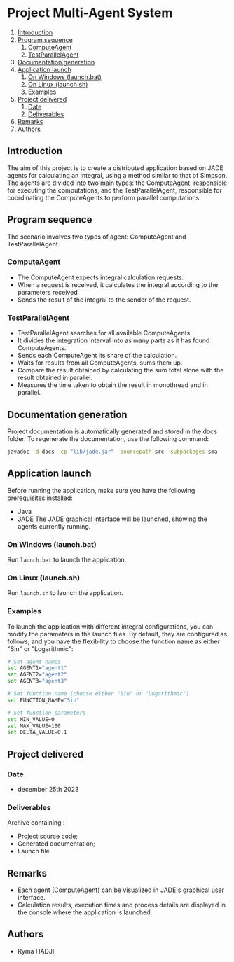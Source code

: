 # Project Multi-Agent System

1. [Introduction](#introduction)
2. [Program sequence](#program-sequence)
    1. [ComputeAgent](#computeagent)
    2. [TestParallelAgent](#testparallelagent)
3. [Documentation generation](#documentation-generation)
4. [Application launch](#application-launch)
    1. [On Windows (launch.bat)](#on-windows-launchbat)
    2. [On Linux (launch.sh)](#on-linux-launchsh)
    3. [Examples](#examples)
5. [Project delivered](#project-delivered)
    1. [Date](#date)
    2. [Deliverables](#deliverables)
6. [Remarks](#remarks)
7. [Authors](#authors)

## Introduction

The aim of this project is to create a distributed application based on JADE agents for calculating an integral, using a method similar to that of Simpson. The agents are divided into two main types: the ComputeAgent, responsible for executing the computations, and the TestParallelAgent, responsible for coordinating the ComputeAgents to perform parallel computations.

## Program sequence 
The scenario involves two types of agent: ComputeAgent and TestParallelAgent.
### ComputeAgent 
* The ComputeAgent expects integral calculation requests.
* When a request is received, it calculates the integral according to the parameters received 
* Sends the result of the integral to the sender of the request.
### TestParallelAgent
* TestParallelAgent searches for all available ComputeAgents.
* It divides the integration interval into as many parts as it has found ComputeAgents.
* Sends each ComputeAgent its share of the calculation.
* Waits for results from all ComputeAgents, sums them up.
* Compare the result obtained by calculating the sum total alone with the result obtained in parallel.
* Measures the time taken to obtain the result in monothread and in parallel.

## Documentation generation
Project documentation is automatically generated and stored in the docs folder. To regenerate the documentation, use the following command:
```bash
javadoc -d docs -cp "lib/jade.jar" -sourcepath src -subpackages sma
```

## Application launch
Before running the application, make sure you have the following prerequisites installed:
* Java 
* JADE
The JADE graphical interface will be launched, showing the agents currently running.
### On Windows (launch.bat)
Run `launch.bat` to launch the application.
### On Linux (launch.sh)
Run `launch.sh` to launch the application.

### Examples 
To launch the application with different integral configurations, you can modify the parameters in the launch files. By default, they are configured as follows, and you have the flexibility to choose the function name as either "Sin" or "Logarithmic":

```bash
# Set agent names
set AGENT1="agent1"
set AGENT2="agent2"
set AGENT3="agent3"

# Set function name (choose either "Sin" or "Logarithmic")
set FUNCTION_NAME="Sin"

# Set function parameters
set MIN_VALUE=0
set MAX_VALUE=100
set DELTA_VALUE=0.1
```

## Project delivered
### Date
* december 25th 2023
### Deliverables
Archive containing :
* Project source code;
* Generated documentation;
* Launch file 

## Remarks
* Each agent (ComputeAgent) can be visualized in JADE's graphical user interface.
* Calculation results, execution times and process details are displayed in the console where the application is launched.

## Authors
* Ryma HADJI